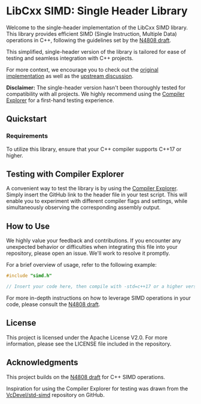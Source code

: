 # LibCxx SIMD: Single Header Library 

Welcome to the single-header implementation of the LibCxx SIMD library. This library provides efficient SIMD (Single Instruction, Multiple Data) operations in C++, following the guidelines set by the [N4808 draft](https://wg21.link/N4808).

This simplified, single-header version of the library is tailored for ease of testing and seamless integration with C++ projects.

For more context, we encourage you to check out the [original implementation](https://github.com/plctlab/llvm-project/tree/simd_for_upstream) as well as the [upstream discussion](https://reviews.llvm.org/D144362).

__Disclaimer:__ The single-header version hasn't been thoroughly tested for compatibility with all projects. We highly recommend using the [Compiler Explorer](https://godbolt.org/) for a first-hand testing experience.

## Quickstart

### Requirements

To utilize this library, ensure that your C++ compiler supports C++17 or higher.

## Testing with Compiler Explorer

A convenient way to test the library is by using the [Compiler Explorer](https://godbolt.org/). Simply insert the GitHub link to the header file in your test script. This will enable you to experiment with different compiler flags and settings, while simultaneously observing the corresponding assembly output.

## How to Use

We highly value your feedback and contributions. If you encounter any unexpected behavior or difficulties when integrating this file into your repository, please open an issue. We'll work to resolve it promptly.

For a brief overview of usage, refer to the following example:

```cpp
#include "simd.h"

// Insert your code here, then compile with -std=c++17 or a higher version
```

For more in-depth instructions on how to leverage SIMD operations in your code, please consult the [N4808 draft](https://wg21.link/N4808).


## License

This project is licensed under the Apache License V2.0. For more information, please see the LICENSE file included in the repository.

## Acknowledgments

This project builds on the [N4808 draft](https://wg21.link/N4808) for C++ SIMD operations.

Inspiration for using the Compiler Explorer for testing was drawn from the [VcDevel/std-simd](https://github.com/VcDevel/std-simd) repository on GitHub.

